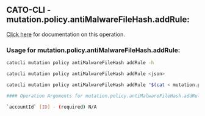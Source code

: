 
## CATO-CLI - mutation.policy.antiMalwareFileHash.addRule:
[Click here](https://api.catonetworks.com/documentation/#mutation-mutation.policy.antiMalwareFileHash.addRule) for documentation on this operation.

### Usage for mutation.policy.antiMalwareFileHash.addRule:

```bash
catocli mutation policy antiMalwareFileHash addRule -h

catocli mutation policy antiMalwareFileHash addRule <json>

catocli mutation policy antiMalwareFileHash addRule "$(cat < mutation.policy.antiMalwareFileHash.addRule.json)"

#### Operation Arguments for mutation.policy.antiMalwareFileHash.addRule ####

`accountId` [ID] - (required) N/A    
